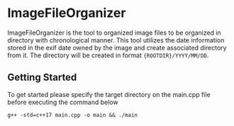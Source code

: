 # ImageFileOrganizer

ImageFileOrganizer is the tool to organized image files to be organized in directory with chronological manner. This tool utilizes the date information stored in the exif date owned by the image and create associated directory from it. The directory will be created in format `{ROOTDIR}/YYYY/MM/DD`.

## Getting Started
To get started please specify the target directory on the main.cpp file before executing the command below
```
g++ -std=c++17 main.cpp -o main && ./main 
```
